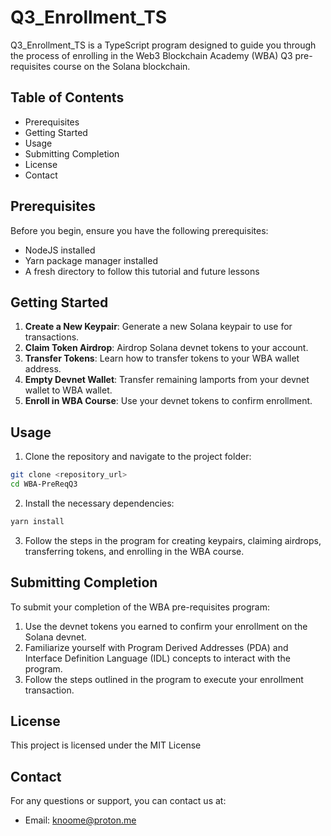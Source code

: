 # Q3_Enrollment_TS

Q3_Enrollment_TS is a TypeScript program designed to guide you through the process of enrolling in the Web3 Blockchain Academy (WBA) Q3 pre-requisites course on the Solana blockchain.

## Table of Contents

- Prerequisites
- Getting Started
- Usage
- Submitting Completion
- License
- Contact

## Prerequisites

Before you begin, ensure you have the following prerequisites:

- NodeJS installed
- Yarn package manager installed
- A fresh directory to follow this tutorial and future lessons

## Getting Started

1. **Create a New Keypair**: Generate a new Solana keypair to use for transactions.
2. **Claim Token Airdrop**: Airdrop Solana devnet tokens to your account.
3. **Transfer Tokens**: Learn how to transfer tokens to your WBA wallet address.
4. **Empty Devnet Wallet**: Transfer remaining lamports from your devnet wallet to WBA wallet.
5. **Enroll in WBA Course**: Use your devnet tokens to confirm enrollment.

## Usage

1. Clone the repository and navigate to the project folder:

```bash
git clone <repository_url> 
cd WBA-PreReqQ3
````

2. Install the necessary dependencies:

```bash
yarn install
```

3. Follow the steps in the program for creating keypairs, claiming airdrops, transferring tokens, and enrolling in the WBA course.

## Submitting Completion

To submit your completion of the WBA pre-requisites program:

1. Use the devnet tokens you earned to confirm your enrollment on the Solana devnet.
2. Familiarize yourself with Program Derived Addresses (PDA) and Interface Definition Language (IDL) concepts to interact with the program.
3. Follow the steps outlined in the program to execute your enrollment transaction.

## License

This project is licensed under the MIT License 

## Contact

For any questions or support, you can contact us at:

- Email: [knoome@proton.me](mailto:knoome@proton.me)
